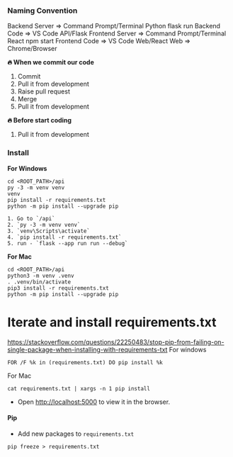 ### Naming Convention

Backend Server  => Command Prompt/Terminal Python flask run
Backend Code => VS Code API/Flask
Frontend Server => Command Prompt/Terminal React npm start
Frontend Code => VS Code Web/React
Web => Chrome/Browser

**🔥 When we commit our code**
1. Commit
2. Pull it from development
3. Raise pull request
4. Merge
5. Pull it from development

**🔥 Before start coding**
1. Pull it from development


### Install

**For Windows**

```
cd <ROOT_PATH>/api
py -3 -m venv venv
venv
pip install -r requirements.txt
python -m pip install --upgrade pip

1. Go to `/api`
2. `py -3 -m venv venv`
3. `venv\Scripts\activate`
4. `pip install -r requirements.txt`
5. run - `flask --app run run --debug`

```

**For Mac**

```
cd <ROOT_PATH>/api
python3 -m venv .venv
. .venv/bin/activate
pip3 install -r requirements.txt
python -m pip install --upgrade pip
```

# Iterate and install requirements.txt
https://stackoverflow.com/questions/22250483/stop-pip-from-failing-on-single-package-when-installing-with-requirements-txt
For windows
```
FOR /F %k in (requirements.txt) DO pip install %k
```
For Mac
```
cat requirements.txt | xargs -n 1 pip install
```

- Open [http://localhost:5000](http://localhost:5000) to view it in the browser.

#### Pip

- Add new packages to `requirements.txt`

```
pip freeze > requirements.txt
```

